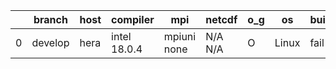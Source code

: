|    | branch   | host   | compiler     | mpi         | netcdf   | o_g   | os    | build   | u_pass   | u_fail   | s_pass   | s_fail   | e_pass   | e_fail   | nuopc_pass   | nuopc_fail   | artifacts_hash                                                                                                                                     | modified                   |
|----|----------|--------|--------------|-------------|----------|-------|-------|---------|----------|----------|----------|----------|----------|----------|--------------|--------------|----------------------------------------------------------------------------------------------------------------------------------------------------|----------------------------|
|  0 | develop  | hera   | intel 18.0.4 | mpiuni none | N/A N/A  | O     | Linux | fail    | fail     | fail     | fail     | fail     | fail     | fail     | fail         | fail         | [artifacts](https://github.com/esmf-org/esmf-test-artifacts/tree/a5eee9f1cb11b7957b6dad529068f473f34948c1/develop/hera/intel/18.0.4/O/mpiuni/none) | 2022-03-15 06:17:52.709121 |